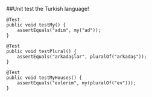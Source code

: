 ##Unit test the Turkish language!

    @Test
    public void testMy() {
        assertEquals("adım", my("ad"));
    }

    @Test
    public void testPlural() {
        assertEquals("arkadaşlar", pluralOf("arkadaş"));
    }

    @Test
    public void testMyHouses() {
        assertEquals("evlerim", my(pluralOf("ev")));
    }